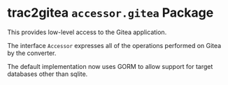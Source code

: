 # trac2gitea `accessor.gitea` Package

This provides low-level access to the Gitea application.

The interface `Accessor` expresses all of the operations performed on Gitea by the converter.

The default implementation now uses GORM to allow support for target databases other
than sqlite.

